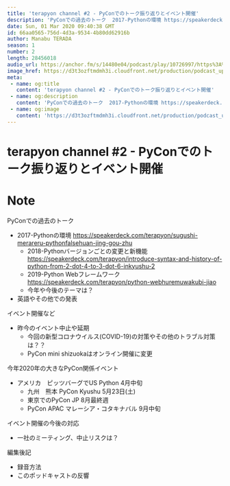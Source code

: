 ```yaml
---
title: 'terapyon channel #2 - PyConでのトーク振り返りとイベント開催'
description: 'PyConでの過去のトーク  2017-Pythonの環境 https://speakerdeck.com/terapyon/sugushi-merareru-pythonfalsehuan-jing'
date: Sun, 01 Mar 2020 09:40:38 GMT
id: 66aa0565-756d-4d3a-9534-4b80dd62916b
author: Manabu TERADA
season: 1
number: 2
length: 28456018
audio_url: https://anchor.fm/s/14480e04/podcast/play/10726997/https%3A%2F%2Fd3ctxlq1ktw2nl.cloudfront.net%2Fstaging%2F2020-03-01%2Fa4047a0d824d0d2bcb655c7542a880bc.m4a
image_href: https://d3t3ozftmdmh3i.cloudfront.net/production/podcast_uploaded/3302665/3302665-1582446732992-f3e5401da36c1.jpg
meta:
 - name: og:title
   content: 'terapyon channel #2 - PyConでのトーク振り返りとイベント開催'
 - name: og:description
   content: 'PyConでの過去のトーク  2017-Pythonの環境 https://speakerdeck.com/terapyon/sugushi-merareru-pythonfalsehuan-jing'
 - name: og:image
   content: 'https://d3t3ozftmdmh3i.cloudfront.net/production/podcast_uploaded/3302665/3302665-1582446732992-f3e5401da36c1.jpg'
---
```

# terapyon channel #2 - PyConでのトーク振り返りとイベント開催

<DisplayDate :dateStr="'Sun, 01 Mar 2020 09:40:38 GMT'" />
<DisplaySeason :season="1" :topic="2" />


# Note

<p>PyConでの過去のトーク</p>
<ul>
 <li>2017-Pythonの環境 <a href="https://speakerdeck.com/terapyon/sugushi-merareru-pythonfalsehuan-jing-gou-zhu">https://speakerdeck.com/terapyon/sugushi-merareru-pythonfalsehuan-jing-gou-zhu</a>
   <ul>
      <li>2018-Pythonバージョンごとの変更と新機能 <a href="https://speakerdeck.com/terapyon/introduce-syntax-and-history-of-python-from-2-dot-4-to-3-dot-6-inkyushu-2">https://speakerdeck.com/terapyon/introduce-syntax-and-history-of-python-from-2-dot-4-to-3-dot-6-inkyushu-2</a></li>
      <li>2019-Python Webフレームワーク <a href="https://speakerdeck.com/terapyon/python-webhuremuwakubi-jiao">https://speakerdeck.com/terapyon/python-webhuremuwakubi-jiao</a></li>
      <li>今年や今後のテーマは？</li>
    </ul>
  </li>
  <li>英語やその他での発表</li>
</ul>
<p>イベント開催など</p>
<ul>
  <li>昨今のイベント中止や延期
    <ul>
      <li>今回の新型コロナウイルス(COVID-19)の対策やその他のトラブル対策は？？</li>
      <li>PyCon mini shizuokaはオンライン開催に変更</li>
    </ul>
  </li>
</ul>
<p>今年2020年の大きなPyCon関係イベント</p>
<ul>
  <li>アメリカ　ピッツバーグでUS Python 4月中旬
    <ul>
      <li>九州　熊本 PyCon Kyushu 5月23日(土)</li>
      <li>東京でのPyCon JP 8月最終週</li>
      <li>PyCon APAC マレーシア・コタキナバル 9月中旬</li>
    </ul>
  </li>
</ul>
<p>イベント開催の今後の対応</p>
<ul>
  <li>一社のミーティング、中止リスクは？</li>
</ul>
<p>編集後記</p>
<ul>
  <li>録音方法</li>
  <li>このポッドキャストの反響</li>
</ul>



<a-player 
:options="{
  audio: [
    {
        name: 'terapyon channel #2 - PyConでのトーク振り返りとイベント開催',
        artist: 'terapyon',
        url: 'https://anchor.fm/s/14480e04/podcast/play/10726997/https%3A%2F%2Fd3ctxlq1ktw2nl.cloudfront.net%2Fstaging%2F2020-03-01%2Fa4047a0d824d0d2bcb655c7542a880bc.m4a',
        cover: 'https://d3t3ozftmdmh3i.cloudfront.net/production/podcast_uploaded/3302665/3302665-1582446732992-f3e5401da36c1.jpg'
    }
    ]
}"
/>

